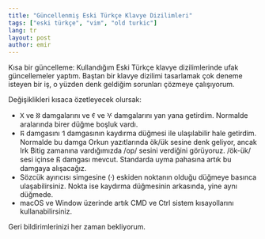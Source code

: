 ```yaml
---
title: "Güncellenmiş Eski Türkçe Klavye Dizilimleri"
tags: ["eski türkçe", "vim", "old turkic"]
lang: tr
layout: post
author: emir
---
```

Kısa bir güncelleme: Kullandığım Eski Türkçe klavye dizilimlerinde ufak güncellemeler yaptım. Baştan bir klavye dizilimi tasarlamak çok deneme isteyen bir iş, o yüzden denk geldiğim sorunları çözmeye çalışıyorum.

Değişiklikleri kısaca özetleyecek olursak:

- 𐰓 ve 𐰑 damgalarını ve 𐰏 ve 𐰍 damgalarını yan yana getirdim. Normalde aralarında birer düğme boşluk vardı.
- 𐰰 damgasını 𐰯 damgasının kaydırma düğmesi ile ulaşılabilir hale getirdim. Normalde bu damga Orkun yazıtlarında ök/ük sesine denk geliyor, ancak Irk Bitig zamanına vardığımızda /op/ sesini verdiğini görüyoruz. /ök-ük/ sesi içinse 𐰜 damgası mevcut. Standarda uyma pahasına artık bu damgaya alışacağız.
- Sözcük ayırıcısı simgesine (⸱) eskiden noktanın olduğu düğmeye basınca ulaşabilirsiniz. Nokta ise kaydırma düğmesinin arkasında, yine aynı düğmede.
- macOS ve Window üzerinde artık CMD ve Ctrl sistem kısayollarını kullanabilirsiniz.

Geri bildirimlerinizi her zaman bekliyorum.
